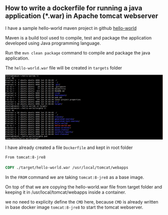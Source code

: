 ## How to write a dockerfile for running a java application (*.war) in Apache tomcat webserver

I have a sample hello-world maven project in github [hello-world](https://github.com/vigneshsweekaran/hello-world)

Maven is a build tool used to compile, test and package the application developed using Java programming language.

Run the `mvn clean package` command to compile and package the java application.

The `hello-world.war` file will be created in `targets` folder

![Docker](/content/docker/tutorials/Dockerfile/images/dockerfile-war-tomcat/docker-target-folder.png)

I have already created a file `Dockerfile` and kept in root folder
```Dockerfile
From tomcat:8-jre8

COPY ./target/hello-world.war /usr/local/tomcat/webapps
```

In the `FROM` command we are taking `tomcat:8-jre8` as a base image.

On top of that we are copying the hello-world.war file from target folder and keeping it in /usr/local/tomcat/webapps inside a container.

we no need to explicity define the `CMD` here, because `CMD` is already written in base docker image `tomcat:8-jre8` to start the tomcat webserver.
